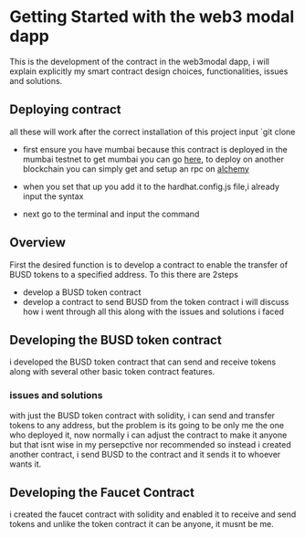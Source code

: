 # Getting Started with the web3 modal dapp
This is the development of the contract in the web3modal dapp, i will explain explicitly my smart contract design choices, functionalities, issues and solutions.

## Deploying contract
all these will work after the correct installation of this project 
input `git clone  
- first ensure you have mumbai because this contract is deployed in the mumbai testnet to get mumbai you can go [here](https://mumbaifaucet.com/), to deploy on another blockchain you can simply get and setup an rpc on [alchemy](https://dashboard.alchemy.com/)

- when you set that up you add it to the hardhat.config.js file,i already input the syntax
- next go to the terminal and input the command




## Overview
First the desired function is to develop a contract to enable the transfer of BUSD tokens to a specified address. To this there are 2steps
- develop a BUSD token contract
- develop a contract to send BUSD from the token contract
i will discuss how i went through all this along with the issues and solutions i faced
  
## Developing the BUSD token contract
i developed the BUSD token contract that can send and receive tokens along with several other basic token contract features.

### issues and solutions
with just the BUSD token contract with solidity, i can send and transfer tokens to any address, but the problem is its going to be only me the one who deployed it, now normally i can adjust the contract to make it anyone but that isnt wise in my persepctive nor recommended so instead i created another contract, i send BUSD to the contract and it sends it to whoever wants it.

## Developing the Faucet Contract
i created the faucet contract with solidity and enabled it to receive and send tokens and unlike the token contract it can be anyone, it musnt be me. 


